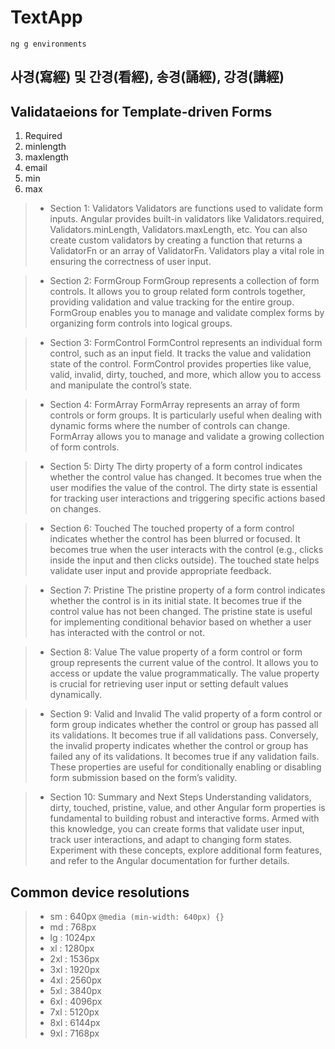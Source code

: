 # TextApp

```base
ng g environments

```

## 사경(寫經) 및 간경(看經), 송경(誦經), 강경(講經)

## Validataeions for Template-driven Forms

1. Required
2. minlength
3. maxlength
4. email
5. min
6. max

>- Section 1: Validators
Validators are functions used to validate form inputs. Angular provides built-in validators like Validators.required, Validators.minLength, Validators.maxLength, etc. You can also create custom validators by creating a function that returns a ValidatorFn or an array of ValidatorFn. Validators play a vital role in ensuring the correctness of user input.

>- Section 2: FormGroup
FormGroup represents a collection of form controls.
It allows you to group related form controls together, providing validation and value tracking for the entire group.
FormGroup enables you to manage and validate complex forms by organizing form controls into logical groups.

>- Section 3: FormControl
FormControl represents an individual form control, such as an input field.
It tracks the value and validation state of the control.
FormControl provides properties like value, valid, invalid, dirty, touched, and more, which allow you to access and manipulate the control’s state.

>- Section 4: FormArray
FormArray represents an array of form controls or form groups.
It is particularly useful when dealing with dynamic forms where the number of controls can change.
FormArray allows you to manage and validate a growing collection of form controls.

>- Section 5: Dirty
The dirty property of a form control indicates whether the control value has changed.
It becomes true when the user modifies the value of the control.
The dirty state is essential for tracking user interactions and triggering specific actions based on changes.

>- Section 6: Touched
The touched property of a form control indicates whether the control has been blurred or focused.
It becomes true when the user interacts with the control
(e.g., clicks inside the input and then clicks outside).
The touched state helps validate user input and provide appropriate feedback.

>- Section 7: Pristine
The pristine property of a form control indicates whether the control is in its initial state.
It becomes true if the control value has not been changed.
The pristine state is useful for implementing conditional behavior based on whether a user has interacted with the control or not.

>- Section 8: Value
The value property of a form control or form group represents the current value of the control.
It allows you to access or update the value programmatically.
The value property is crucial for retrieving user input or setting default values dynamically.

>- Section 9: Valid and Invalid
The valid property of a form control or form group indicates whether the control or group has passed all its validations.
It becomes true if all validations pass.
Conversely, the invalid property indicates whether the control or group has failed any of its validations.
It becomes true if any validation fails. These properties are useful for conditionally enabling or disabling form submission based on the form’s validity.

>- Section 10: Summary and Next Steps
Understanding validators, dirty, touched, pristine, value, and other Angular form properties is fundamental to building robust and interactive forms. Armed with this knowledge, you can create forms that validate user input, track user interactions, and adapt to changing form states. Experiment with these concepts, explore additional form features, and refer to the Angular documentation for further details.

## Common device resolutions

>- sm : 640px `@media (min-width: 640px) {}`
>- md : 768px
>- lg : 1024px
>- xl : 1280px
>- 2xl : 1536px
>- 3xl : 1920px
>- 4xl : 2560px
>- 5xl : 3840px
>- 6xl : 4096px
>- 7xl : 5120px
>- 8xl : 6144px
>- 9xl : 7168px
